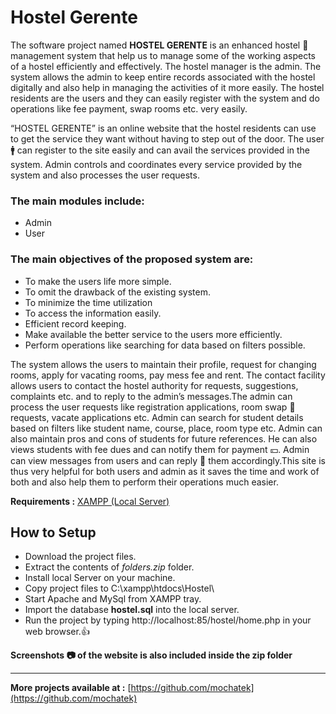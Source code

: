# Hostel Gerente

The software project named **HOSTEL GERENTE** is an enhanced hostel :hotel: management system that help us to manage some of the working aspects of a hostel efficiently and effectively. The hostel manager is the admin. The system allows the admin to keep entire records associated
with the hostel digitally and also help in managing the activities of it more easily. The hostel residents are the users and they can 
easily register with the system and do operations like fee payment, swap rooms etc. very easily.

“HOSTEL GERENTE” is an online website that the hostel residents can use to get the service they want without having to step out of the 
door. The user :mens: can register to the site easily and can avail the services provided in the system. Admin controls and coordinates every service provided by the system and also processes the user requests.

### The main modules include:
  - Admin 
  - User
  
### The main objectives of the proposed system are:

  * To make the users life more simple. 
  * To omit the drawback of the existing system.
  * To minimize the time utilization
  * To access the information easily.
  * Efficient record keeping.
  * Make available the better service to the users more efficiently.
  * Perform operations like searching for data based on filters possible.

The system allows the users to maintain their profile, request for changing rooms, apply for vacating rooms, pay mess fee and rent. 
The contact facility allows users to contact the hostel authority for requests, suggestions, complaints etc. and to reply to the admin’s
messages.The admin can process the user requests like registration applications, room swap :arrows_counterclockwise: requests, vacate applications etc. Admin can search for student details based on filters like student name, course, place, room type etc. Admin can also maintain pros and cons of students for future references. He can also views students with fee dues and can notify them for payment :yen:. Admin can view messages from users and can reply :email: them accordingly.This site is thus very helpful for both users and admin as it saves the time and work of both and also help them to perform their operations much easier.


**Requirements :** [XAMPP (Local Server)](https://www.apachefriends.org/download.html)

## How to Setup
- Download the project files.
- Extract the contents of *folders.zip* folder.
- Install local Server on your machine.
- Copy project files to C:\xampp\htdocs\Hostel\
- Start Apache and MySql from XAMPP tray.
- Import the database **hostel.sql** into the local server.
- Run the project by typing http://localhost:85/hostel/home.php in your web browser.:+1:

**Screenshots :camera: of the website is also included inside the zip folder**

---

**More projects available at :** [https://github.com/mochatek](https://github.com/mochatek)
